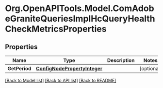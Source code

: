 # Org.OpenAPITools.Model.ComAdobeGraniteQueriesImplHcQueryHealthCheckMetricsProperties
## Properties

Name | Type | Description | Notes
------------ | ------------- | ------------- | -------------
**GetPeriod** | [**ConfigNodePropertyInteger**](ConfigNodePropertyInteger.md) |  | [optional] 

[[Back to Model list]](../README.md#documentation-for-models) [[Back to API list]](../README.md#documentation-for-api-endpoints) [[Back to README]](../README.md)

